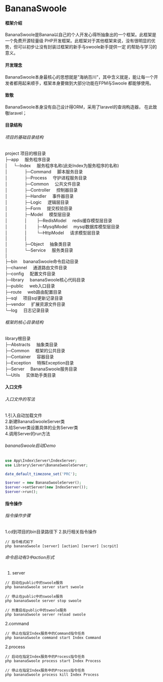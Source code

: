 #  BananaSwoole

#### 框架介绍
BananaSwoole是Banana以自己的个人开发心得所抽象出的一个框架。此框架是一个免费开源轻量级
PHP开发框架。此框架对于其他框架来说，没有很明显的优势，但可以初步让没有封装过框架的新手与swoole新手提供一定
的帮助与学习的意义。<br>

#### 开发理念
BananaSwoole本身最核心的思想就是"海纳百川"，其中含义就是，能让每一个开发者都用起来顺手，框架本身要做到大部分功能在FPM与Swoole
都能够使用。

####  致敬 
BananaSwoole本身没有自己设计得ORM，采用了laravel的查询构造器，
在此致敬laravel；

#### 目录结构

###### 项目的基础目录结构<br>
project  项目的根目录<br>
├─app&nbsp;&nbsp;&nbsp;&nbsp;&nbsp;服务程序目录<br>
│&nbsp;&nbsp;&nbsp;&nbsp;&nbsp;└─Index&nbsp;&nbsp;&nbsp;&nbsp;&nbsp;服务程序名称(此处Index为服务程序的名称)<br>
│&nbsp;&nbsp;&nbsp;&nbsp;&nbsp;&nbsp;&nbsp;&nbsp;&nbsp;&nbsp;&nbsp;&nbsp;&nbsp;&nbsp;├─Command&nbsp;&nbsp;&nbsp;&nbsp;&nbsp;脚本服务目录<br>
│&nbsp;&nbsp;&nbsp;&nbsp;&nbsp;&nbsp;&nbsp;&nbsp;&nbsp;&nbsp;&nbsp;&nbsp;&nbsp;&nbsp;├─Process&nbsp;&nbsp;&nbsp;&nbsp;&nbsp;守护进程服务目录<br>
│&nbsp;&nbsp;&nbsp;&nbsp;&nbsp;&nbsp;&nbsp;&nbsp;&nbsp;&nbsp;&nbsp;&nbsp;&nbsp;&nbsp;├─Common&nbsp;&nbsp;&nbsp;&nbsp;&nbsp;公共文件目录<br>
│&nbsp;&nbsp;&nbsp;&nbsp;&nbsp;&nbsp;&nbsp;&nbsp;&nbsp;&nbsp;&nbsp;&nbsp;&nbsp;&nbsp;├─Controller&nbsp;&nbsp;&nbsp;&nbsp;&nbsp;控制器目录<br>
│&nbsp;&nbsp;&nbsp;&nbsp;&nbsp;&nbsp;&nbsp;&nbsp;&nbsp;&nbsp;&nbsp;&nbsp;&nbsp;&nbsp;├─Handler&nbsp;&nbsp;&nbsp;&nbsp;&nbsp;事件器目录<br>
│&nbsp;&nbsp;&nbsp;&nbsp;&nbsp;&nbsp;&nbsp;&nbsp;&nbsp;&nbsp;&nbsp;&nbsp;&nbsp;&nbsp;├─Logic&nbsp;&nbsp;&nbsp;&nbsp;&nbsp;逻辑层目录<br>
│&nbsp;&nbsp;&nbsp;&nbsp;&nbsp;&nbsp;&nbsp;&nbsp;&nbsp;&nbsp;&nbsp;&nbsp;&nbsp;&nbsp;├─Form&nbsp;&nbsp;&nbsp;&nbsp;&nbsp;提交校验目录<br>
│&nbsp;&nbsp;&nbsp;&nbsp;&nbsp;&nbsp;&nbsp;&nbsp;&nbsp;&nbsp;&nbsp;&nbsp;&nbsp;&nbsp;├─Model&nbsp;&nbsp;&nbsp;&nbsp;&nbsp;模型层目录<br>
│&nbsp;&nbsp;&nbsp;&nbsp;&nbsp;&nbsp;&nbsp;&nbsp;&nbsp;&nbsp;&nbsp;&nbsp;&nbsp;&nbsp;│&nbsp;&nbsp;&nbsp;&nbsp;&nbsp;&nbsp;&nbsp;&nbsp;├─RedisModel&nbsp;&nbsp;&nbsp;&nbsp;&nbsp;redis缓存模型层目录<br>
│&nbsp;&nbsp;&nbsp;&nbsp;&nbsp;&nbsp;&nbsp;&nbsp;&nbsp;&nbsp;&nbsp;&nbsp;&nbsp;&nbsp;│&nbsp;&nbsp;&nbsp;&nbsp;&nbsp;&nbsp;&nbsp;&nbsp;├─MysqlModel&nbsp;&nbsp;&nbsp;&nbsp;&nbsp;mysql数据库模型层目录<br>
│&nbsp;&nbsp;&nbsp;&nbsp;&nbsp;&nbsp;&nbsp;&nbsp;&nbsp;&nbsp;&nbsp;&nbsp;&nbsp;&nbsp;│&nbsp;&nbsp;&nbsp;&nbsp;&nbsp;&nbsp;&nbsp;&nbsp;└─HttpModel&nbsp;&nbsp;&nbsp;&nbsp;&nbsp;请求模型层目录<br>
│&nbsp;&nbsp;&nbsp;&nbsp;&nbsp;&nbsp;&nbsp;&nbsp;&nbsp;&nbsp;&nbsp;&nbsp;&nbsp;&nbsp;│<br>
│&nbsp;&nbsp;&nbsp;&nbsp;&nbsp;&nbsp;&nbsp;&nbsp;&nbsp;&nbsp;&nbsp;&nbsp;&nbsp;&nbsp;├─Object&nbsp;&nbsp;&nbsp;&nbsp;&nbsp;抽象类目录<br>
│&nbsp;&nbsp;&nbsp;&nbsp;&nbsp;&nbsp;&nbsp;&nbsp;&nbsp;&nbsp;&nbsp;&nbsp;&nbsp;&nbsp;└─Service&nbsp;&nbsp;&nbsp;&nbsp;&nbsp;服务类目录<br>
│<br>
├─bin&nbsp;&nbsp;&nbsp;&nbsp;&nbsp;bananaSwoole命令启动目录<br>
├─channel&nbsp;&nbsp;&nbsp;&nbsp;&nbsp;通道路由文件目录<br>
├─config&nbsp;&nbsp;&nbsp;&nbsp;&nbsp;配置文件目录<br>
├─library&nbsp;&nbsp;&nbsp;&nbsp;&nbsp;bananaSwoole核心代码目录<br>
├─public&nbsp;&nbsp;&nbsp;&nbsp;&nbsp;web入口目录<br>
├─route&nbsp;&nbsp;&nbsp;&nbsp;&nbsp;web路由配置目录<br>
├─sql&nbsp;&nbsp;&nbsp;&nbsp;&nbsp;项目sql更新记录目录<br>
├─vendor&nbsp;&nbsp;&nbsp;&nbsp;&nbsp;扩展资源文件目录<br>
└─log&nbsp;&nbsp;&nbsp;&nbsp;&nbsp;日志记录目录<br>

###### 框架的核心目录结构<br>

library根目录<br>
├─Abstracts&nbsp;&nbsp;&nbsp;&nbsp;&nbsp;抽象类目录<br>
├─Common&nbsp;&nbsp;&nbsp;&nbsp;&nbsp;框架的公共目录<br>
├─Container&nbsp;&nbsp;&nbsp;&nbsp;&nbsp;容器目录<br>
├─Exception&nbsp;&nbsp;&nbsp;&nbsp;&nbsp;特殊Exception目录<br>
├─Server&nbsp;&nbsp;&nbsp;&nbsp;&nbsp;BananaSwoole服务目录<br>
└─Utils&nbsp;&nbsp;&nbsp;&nbsp;&nbsp;实体助手类目录<br>

#### 入口文件

###### 入口文件的写法
1.引入自动加载文件<br>
2.新建BananaSwooleServer类<br>
3.给Server类设置具体的业务Server类<br>
4.调用Server的run方法<br>

###### bananaSwoole启动Demo
```php
use App\Index\Server\IndexServer;
use Library\Server\BananaSwooleServer;

date_default_timezone_set('PRC');

$server = new BananaSwooleServer();
$server->setServer(new IndexServer());
$server->run();

```

#### 指令操作

###### 指令操作步骤
1.cd到项目的bin目录路径下
2.执行相关指令操作
```
// 指令格式如下
php bananaSwoole [server] [action] [server] [scrpit]
```

###### 命令启动有3中action形式

1. server
```
// 启动在public中的swoole服务
php bananaSwoole server start swoole

// 停止在public中的swoole服务
php bananaSwoole server stop swoole

// 热重启在public中的swoole服务
php bananaSwoole server reload swoole
```
2.command
```
// 停止在指定Index服务中的Command指令任务
php bananaSwoole command start Index Command
```

2.process
```
// 启动在指定Index服务中的Process指令任务
php bananaSwoole process start Index Process

// 停止在指定Index服务中的Process指令任务
php bananaSwoole process kill Index Process
```
